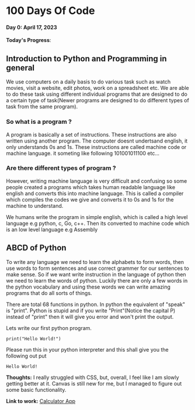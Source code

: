 # 100 Days Of Code

#### Day 0: April 17, 2023

**Today's Progress**:

## Introduction to Python and Programming in general

We use computers on a daily basis to do various task such as watch movies, visit a website, edit photos, work on a spreadsheet etc. We are able to do these task using different individual programs that are designed to do a certain type of task(Newer programs are designed to do different types of task from the same program). 

### So what is a program ?

A program is basically a set of instructions. These instructions are also written using another program. The computer doesnt undertsand english, it only understands 0s and 1s. These instructions are called machine code or machine language. it someting like following 101001011100 etc...

### Are there different types of program ? 

However, writing machine language is very difficult and confusing so some people created a programs which takes human readable language like english and converts this into machine language. This is called a compiler which compiles the codes we give and converts it to 0s and 1s for the machine to understand. 

We humans write the program in simple english, which is called a high level language e.g python, c, Go, c++. Then its converted to machine code which is an low level language e.g Assembly

## ABCD of Python

To write any language we need to learn the alphabets to form words, then use words to form sentences and use correct grammer for our sentences to make sense. So if we want write instruction in the language of python then we need to learn the words of python. Luckily there are only a few words in the python vocabulary and using these words we can write amazing programs that do all sorts of things. 

There are total 68 functions in python. In python the equivalent of "speak" is "print". Python is stupid and if you write "Print"(Notice the capital P) instead of "print" then it will give you error and won't print the output. 

Lets write our first python program. 

```
print("Hello World!")
```

Please run this in your python interpreter and this shall give you the following out put 

```
Hello World!
```





**Thoughts:** I really struggled with CSS, but, overall, I feel like I am slowly getting better at it. Canvas is still new for me, but I managed to figure out some basic functionality.

**Link to work:** [Calculator App](http://www.example.com)
